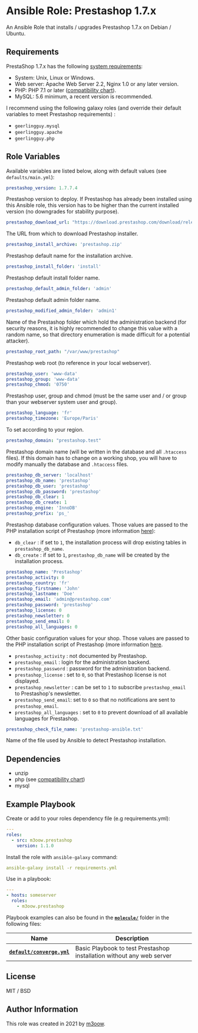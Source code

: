 # Ansible Role: Prestashop 1.7.x

An Ansible Role that installs / upgrades Prestashop 1.7.x on Debian / Ubuntu.

## Requirements

PrestaShop 1.7.x has the following [system requirements](https://devdocs.prestashop.com/1.7/basics/installation/system-requirements/):
* System: Unix, Linux or Windows.
* Web server: Apache Web Server 2.2, Nginx 1.0 or any later version.
* PHP: PHP 7.1 or later ([compatibility chart](https://devdocs.prestashop.com/1.7/basics/installation/system-requirements/#php-compatibility-chart)).
* MySQL: 5.6 minimum, a recent version is recommended.

I recommend using the following galaxy roles (and override their default variables to meet Prestashop requirements) :
* `geerlingguy.mysql`
* `geerlingguy.apache`
* `geerlingguy.php`

## Role Variables

Available variables are listed below, along with default values (see `defaults/main.yml`):

```yml
prestashop_version: 1.7.7.4
```

Prestashop version to deploy. If Prestashop has already been installed using this Ansible role, this version has to be higher than the current installed version (no downgrades for stability purpose).

```yml
prestashop_download_url: "https://download.prestashop.com/download/releases/prestashop_{{ prestashop_version }}.zip"
```

The URL from which to download Prestashop installer.

```yml
prestashop_install_archive: 'prestashop.zip'
```

Prestashop default name for the installation archive.

```yml
prestashop_install_folder: 'install'
```

Prestashop default install folder name.

```yml
prestashop_default_admin_folder: 'admin'
```

Prestashop default admin folder name.

```yml
prestashop_modified_admin_folder: 'admin1'
```

Name of the Prestashop folder which hold the administration backend (for security reasons, it is highly recommended to change this value with a random name, so that directory enumeration is made difficult for a potential attacker).

```yml
prestashop_root_path: "/var/www/prestashop"
```

Prestashop web root (to reference in your local webserver).

```yml
prestashop_user: 'www-data'
prestashop_group: 'www-data'
prestashop_chmod: '0750'
```

Prestashop user, group and chmod (must be the same user and / or group than your webserver system user and group).

```yml
prestashop_language: 'fr'
prestashop_timezone: 'Europe/Paris'
```

To set according to your region.

```yml
prestashop_domain: "prestashop.test"
```

Prestashop domain name (will be written in the database and all `.htaccess` files). If this domain has to change on a working shop, you will have to modify manually the database and `.htaccess` files.

```yml
prestashop_db_server: 'localhost'
prestashop_db_name: 'prestashop'
prestashop_db_user: 'prestashop'
prestashop_db_password: 'prestashop'
prestashop_db_clear: 1
prestashop_db_create: 1
prestashop_engine: 'InnoDB'
prestashop_prefix: 'ps_'
```

Prestashop database configuration values. Those values are passed to the PHP installation script of Prestashop (more information [here](http://doc.prestashop.com/display/PS17/Installing+PrestaShop+using+the+command-line+script)):

* `db_clear` : if set to `1`, the installation process will drop existing tables in `prestashop_db_name`.
* `db_create` : if set to `1`, `prestashop_db_name` will be created by the installation process.

```yml
prestashop_name: 'Prestashop'
prestashop_activity: 0
prestashop_country: 'fr'
prestashop_firstname: 'John'
prestashop_lastname: 'Doe'
prestashop_email: 'admin@prestashop.com'
prestashop_password: 'prestashop'
prestashop_license: 0
prestashop_newsletter: 0
prestashop_send_email: 0
prestashop_all_languages: 0
```

Other basic configuration values for your shop. Those values are passed to the PHP installation script of Prestashop (more information [here](http://doc.prestashop.com/display/PS17/Installing+PrestaShop+using+the+command-line+script).

* `prestashop_activity` : not documented by Prestashop.
* `prestashop_email` : login for the administration backend.
* `prestashop_password` : password for the administration backend.
* `prestashop_license` : set to `0`, so that Prestashop license is not displayed.
* `prestashop_newsletter` : can be set to `1` to subscribe `prestashop_email` to Prestashop's newsletter.
* `prestashop_send_email`: set to `0` so that no notifications are sent to `prestashop_email`.
* `prestashop_all_languages` : set to `0` to prevent download of all available languages for Prestashop.

```yml
prestashop_check_file_name: 'prestashop-ansible.txt'
```

Name of the file used by Ansible to detect Prestashop installation.

## Dependencies

* unzip
* php (see [compatibility chart](https://devdocs.prestashop.com/1.7/basics/installation/system-requirements/#php-compatibility-chart))
* mysql

## Example Playbook

Create or add to your roles dependency file (e.g requirements.yml):

```yml
---
roles:
  - src: m3oow.prestashop
    version: 1.1.0
```

Install the role with `ansible-galaxy` command:

```yml
ansible-galaxy install -r requirements.yml
```

Use in a playbook:

```yml
---
- hosts: someserver
  roles:
    - m3oow.prestashop
```

Playbook examples can also be found in the **[`molecule/`](./molecule)** folder in the following files:

|Name|Description|
|----|-----------|
|**[`default/converge.yml`](./molecule/default/converge.yml)**|Basic Playbook to test Prestashop installation without any web server|

## License

MIT / BSD

## Author Information

This role was created in 2021 by [m3oow](https://github.com/m3oow/).
